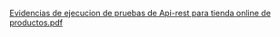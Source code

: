 [Evidencias de ejecucion de pruebas de Api-rest para tienda online de productos.pdf](https://github.com/JoseCabrera88/Productos/files/15124447/Evidencias.de.ejecucion.de.pruebas.de.Api-rest.para.tienda.online.de.productos.pdf)
